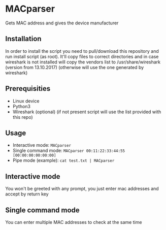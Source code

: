 # MACparser
Gets MAC address and gives the device manufacturer

## Installation
In order to install the script you need to pull/download this repository and run install script (as root).
It'll copy files to correct directories and in case wireshark is not installed will copy the vendors list 
to /usr/share/wireshark (version from 13.10.2017) (otherwise will use the one generated by wireshark)

## Prerequisities
- Linux device
- Python3
- Wireshark (optional) (if not present script will use the list provided with this repo)

## Usage
- Interactive mode:
  `MACparser`
- Single command mode:
  `MACparser 00:11:22:33:44:55 [00:00:00:00:00:00]`
- Pipe mode (example):
  `cat test.txt | MACparser`
  
 ## Interactive mode
You won't be greeted with any prompt, you just enter mac addresses and accept by return key

## Single command mode
You can enter multiple MAC addresses to check at the same time
